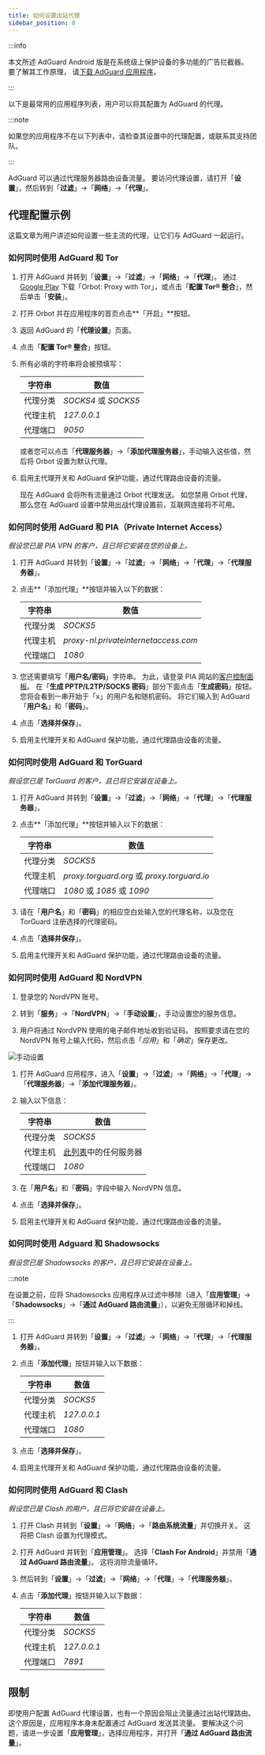 ```yaml
---
title: 如何设置出站代理
sidebar_position: 8
---
```


:::info

本文所述 AdGuard Android 版是在系统级上保护设备的多功能的广告拦截器。 要了解其工作原理， 请[下载 AdGuard 应用程序](https://agrd.io/download-kb-adblock)。

:::

以下是最常用的应用程序列表，用户可以将其配置为 AdGuard 的代理。

:::note

如果您的应用程序不在以下列表中，请检查其设置中的代理配置，或联系其支持团队。

:::

AdGuard 可以通过代理服务器路由设备流量。 要访问代理设置，请打开「**设置**」，然后转到「**过滤**」→「**网络**」→「**代理**」。

## 代理配置示例

这篇文章为用户讲述如何设置一些主流的代理，让它们与 AdGuard 一起运行。

### 如何同时使用 AdGuard 和 Tor

1. 打开 AdGuard 并转到「**设置**」→「**过滤**」→「**网络**」→「**代理**」。 通过 [Google Play](https://play.google.com/store/apps/details?id=org.torproject.android&noprocess) 下载「Orbot: Proxy with Tor」，或点击「**配置 Tor® 整合**」，然后单击「**安装**」。

1. 打开 Orbot 并在应用程序的首页点击**「开启」**按钮。

1. 返回 AdGuard 的「**代理设置**」页面。

1. 点击「**配置 Tor® 整合**」按钮。

1. 所有必填的字符串将会被预填写：

    | 字符串  | 数值                  |
    | ---- | ------------------- |
    | 代理分类 | *SOCKS4* 或 *SOCKS5* |
    | 代理主机 | *127.0.0.1*         |
    | 代理端口 | *9050*              |

    或者您可以点击「**代理服务器**」→「**添加代理服务器**」，手动输入这些值，然后将 Orbot 设置为默认代理。

1. 启用主代理开关和 AdGuard 保护功能，通过代理路由设备的流量。

    现在 AdGuard 会将所有流量通过 Orbot 代理发送。 如您禁用 Orbot 代理，那么您在 AdGuard 设置中禁用出战代理设置前，互联网连接将不可用。

### 如何同时使用 AdGuard 和 PIA（Private Internet Access）

*假设您已是 PIA VPN 的客户，且已将它安装在您的设备上。*

1. 打开 AdGuard 并转到「**设置**」→「**过滤**」→「**网络**」→「**代理**」→「**代理服务器**」。

1. 点击**「添加代理」**按钮并输入以下的数据：

    | 字符串  | 数值                                   |
    | ---- | ------------------------------------ |
    | 代理分类 | *SOCKS5*                             |
    | 代理主机 | *proxy-nl.privateinternetaccess.com* |
    | 代理端口 | *1080*                               |

1. 您还需要填写「**用户名/密码**」字符串。 为此，请登录 PIA 网站的[客户控制面板](https://www.privateinternetaccess.com/pages/client-sign-in)。 在「**生成 PPTP/L2TP/SOCKS 密码**」部分下面点击「**生成密码**」按钮。 您将会看到一串开始于「x」的用户名和随机密码。 将它们输入到 AdGuard「**用户名**」和「**密码**」。

1. 点击「**选择并保存**」。

1. 启用主代理开关和 AdGuard 保护功能，通过代理路由设备的流量。

### 如何同时使用 AdGuard 和 TorGuard

*假设您已是 TorGuard 的客户，且已将它安装在设备上。*

1. 打开 AdGuard 并转到「**设置**」→「**过滤**」→「**网络**」→「**代理**」→「**代理服务器**」。

1. 点击**「添加代理」**按钮并输入以下的数据：

    | 字符串  | 数值                                         |
    | ---- | ------------------------------------------ |
    | 代理分类 | *SOCKS5*                                   |
    | 代理主机 | *proxy.torguard.org* 或 *proxy.torguard.io* |
    | 代理端口 | *1080* 或 *1085* 或 *1090*                   |

1. 请在「**用户名**」和「**密码**」的相应空白处输入您的代理名称，以及您在 TorGuard 注册选择的代理密码。

1. 点击「**选择并保存**」。

1. 启用主代理开关和 AdGuard 保护功能，通过代理路由设备的流量。

### 如何同时使用 AdGuard 和 NordVPN

1. 登录您的 NordVPN 账号。

1. 转到「**服务**」→「**NordVPN**」→「**手动设置**」，手动设置您的服务信息。

1. 用户将通过 NordVPN 使用的电子邮件地址收到验证码。 按照要求请在您的 NordVPN 账号上输入代码，然后点击「*应用*」和「*确定*」保存更改。

![手动设置](https://cdn.adtidy.org/content/kb/ad_blocker/android/solving_problems/outbound-proxy/nordvpn-manual-setup.png)

1. 打开 AdGuard 应用程序，进入「**设置**」→「**过滤**」→「**网络**」→「**代理**」→「**代理服务器**」→「**添加代理服务器**」。

1. 输入以下信息：

    | 字符串  | 数值                                                                                                             |
    | ---- | -------------------------------------------------------------------------------------------------------------- |
    | 代理分类 | *SOCKS5*                                                                                                       |
    | 代理主机 | [此列表](https://support.nordvpn.com/hc/en-us/articles/20195967385745-NordVPN-proxy-setup-for-qBittorrent)中的任何服务器 |
    | 代理端口 | *1080*                                                                                                         |

1. 在「**用户名**」和「**密码**」字段中输入 NordVPN 信息。

1. 点击「**选择并保存**」。

1. 启用主代理开关和 AdGuard 保护功能，通过代理路由设备的流量。

### 如何同时使用 Adguard 和 Shadowsocks

*假设您已是 Shadowsocks 的客户，且已将它安装在设备上。*

:::note

在设置之前，应将 Shadowsocks 应用程序从过滤中移除（进入「**应用管理**」→「**Shadowsocks**」→「**通过 AdGuard 路由流量**」），以避免无限循环和掉线。

:::

1. 打开 AdGuard 并转到「**设置**」→「**过滤**」→「**网络**」→「**代理**」→「**代理服务器**」。

1. 点击「**添加代理**」按钮并输入以下数据：

    | 字符串  | 数值          |
    | ---- | ----------- |
    | 代理分类 | *SOCKS5*    |
    | 代理主机 | *127.0.0.1* |
    | 代理端口 | *1080*      |

1. 点击「**选择并保存**」。

1. 启用主代理开关和 AdGuard 保护功能，通过代理路由设备的流量。

### 如何同时使用 AdGuard 和 Clash

*假设您已是 Clash 的用户，且已将它安装在设备上。*

1. 打开 Clash 并转到「**设置**」→「**网络**」→「**路由系统流量**」并切换开关。 这将把 Clash 设置为代理模式。

1. 打开 AdGuard 并转到「**应用管理**」。 选择「**Clash For Android**」并禁用「**通过 AdGuard 路由流量**」。 这将消除流量循环。

1. 然后转到「**设置**」→「**过滤**」→「**网络**」→「**代理**」→「**代理服务器**」。

1. 点击「**添加代理**」按钮并输入以下数据：

    | 字符串  | 数值          |
    | ---- | ----------- |
    | 代理分类 | *SOCKS5*    |
    | 代理主机 | *127.0.0.1* |
    | 代理端口 | *7891*      |

## 限制

即使用户配置 AdGuard 代理设置，也有一个原因会阻止流量通过出站代理路由。 这个原因是，应用程序本身未配置通过 AdGuard 发送其流量。 要解决这个问题，请进一步设置「**应用管理**」，选择应用程序，并打开「**通过 AdGuard 路由流量**」。
